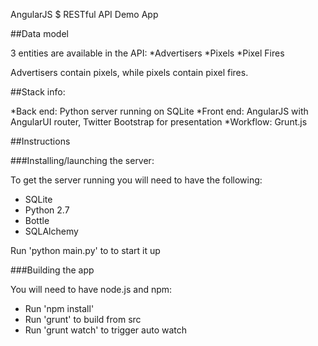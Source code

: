 AngularJS $ RESTful API Demo App

##Data model

3 entities are available in the API:
*Advertisers
*Pixels
*Pixel Fires

Advertisers contain pixels, while pixels contain pixel fires.

##Stack info:

*Back end: Python server running on SQLite
*Front end: AngularJS with AngularUI router, Twitter Bootstrap for presentation
*Workflow: Grunt.js

##Instructions

###Installing/launching the server:

To get the server running you will need to have the following:
* SQLite
* Python 2.7
* Bottle
* SQLAlchemy

Run 'python main.py' to to start it up

###Building the app

You will need to have node.js and npm:
* Run 'npm install'
* Run 'grunt' to build from src
* Run 'grunt watch' to trigger auto watch
